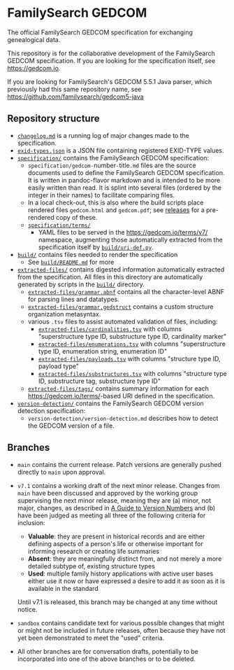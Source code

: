 # FamilySearch GEDCOM

The official FamilySearch GEDCOM specification for exchanging genealogical data.

This repository is for the collaborative development of the FamilySearch GEDCOM specification.
If you are looking for the specification itself, see <https://gedcom.io>.

If you are looking for FamilySearch's GEDCOM 5.5.1 Java parser, which previously had this same repository name, see <https://github.com/familysearch/gedcom5-java>


## Repository structure

- [`changelog.md`](changelog.md) is a running log of major changes made to the specification.
- [`exid-types.json`](exid-types.json) is a JSON file containing registered EXID-TYPE values.
- [`specification/`](specification/) contains the FamilySearch GEDCOM specification:
	- `specification/gedcom-`number`-`title`.md` files are the source documents used to define the FamilySearch GEDCOM specification. It is written in pandoc-flavor markdown and is intended to be more easily written than read. It is splint into several files (ordered by the integer in their names) to facilitate comparing files.
	- In a local check-out, this is also where the build scripts place rendered files `gedcom.html` and `gedcom.pdf`; see [releases](releases/latest) for a pre-rendered copy of these.
	- [`specification/terms/`](specification/terms/)
		- YAML files to be served in the <https://gedcom.io/terms/v7/> namespace, augmenting those automatically extracted from the specification itself by [`build/uri-def.py`](build/uri-def.py).
- [`build/`](build/) contains files needed to render the specification
	- See [`build/README.md`](build/) for more
- [`extracted-files/`](extracted-files/) contains digested information automatically extracted from the specification. All files in this directory are automatically generated by scripts in the [`build/`](build/) directory.
	- [`extracted-files/grammar.abnf`](extracted-files/grammar.abnf) contains all the character-level ABNF for parsing lines and datatypes.
	- [`extracted-files/grammar.gedstruct`](extracted-files/grammar.gedstruct) contains a custom structure organization metasyntax.
	- various `.tsv` files to assist automated validation of files, including:
		- [`extracted-files/cardinalities.tsv`](extracted-files/cardinalities.tsv) with columns "superstructure type ID, substructure type ID, cardinality marker"
		- [`extracted-files/enumerations.tsv`](extracted-files/enumerations.tsv) with columns "superstructure type ID, enumeration string, enumeration ID"
		- [`extracted-files/payloads.tsv`](extracted-files/payloads.tsv) with columns "structure type ID, payload type"
		- [`extracted-files/substructures.tsv`](extracted-files/substructures.tsv) with columns "structure type ID, substructure tag, substructure type ID"
	- [`extracted-files/tags/`](extracted-files/tags/) contains summary information for each <https://gedcom.io/terms/>-based URI defined in the specification.
- [`version-detection/`](version-detection/) contains the FamilySearch GEDCOM version detection specification:
	- `version-detection/version-detection.md` describes how to detect the GEDCOM version of a file.

## Branches

- `main` contains the current release.
	Patch versions are generally pushed directly to `main` upon approval.

- `v7.1` contains a working draft of the next minor release. Changes from `main` have been discussed and approved by the working group supervising the next minor release, meaning they are (a) minor, not major, changes, as described in [A Guide to Version Numbers](https://gedcom.io/specifications/FamilySearchGEDCOMv7.html#a-guide-to-version-numbers) and (b) have been judged as meeting all three of the following criteria for inclusion:

 	- **Valuable**: they are present in historical records and are either defining aspects of a person's life or otherwise important for informing research or creating life summaries
	- **Absent**: they are meaningfully distinct from, and not merely a more detailed subtype of, existing structure types
	- **Used**: multiple family history applications with active user bases either use it now or have expressed a desire to add it as soon as it is available in the standard

 	Until v7.1 is released, this branch may be changed at any time without notice.

- `sandbox` contains candidate text for various possible changes that might or might not be included in future releases, often because they have not yet been demonstrated to meet the "used" criteria.

- All other branches are for conversation drafts, potentially to be incorporated into one of the above branches or to be deleted.

